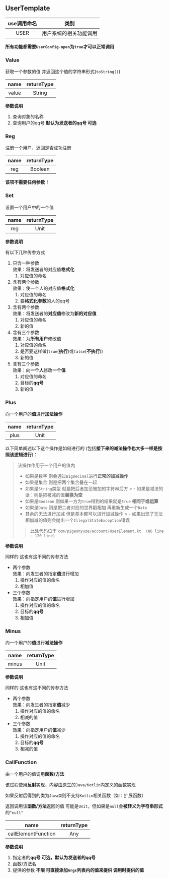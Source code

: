 ## UserTemplate

| use调用命名 |     类别      | 
|:-------:|:-----------:|
|  USER   | 用户系统的相关功能调用 |

**所有功能都需要`UserConfig-open`为`true`才可以正常调用**

### Value

获取一个参数的值 并返回这个值的字符串形式(`toString()`)

| name  | returnType |
|:-----:|:----------:|
| value |   String   |

**参数说明**

1. 查询对象的名称
2. 查询用户的qq号 **默认为发送者的qq号 可选**

### Reg

注册一个用户，返回是否成功注册

| name | returnType |
|:----:|:----------:|
| reg  |  Boolean   |

**该项不需要任何参数！**

### Set

设置一个用户中的一个值

| name | returnType |
|:----:|:----------:|
| reg  |    Unit    |

**参数说明**

有以下几种传参方式

1. 只含一种参数 <br> 效果：将发送者的对应值**格式化**
    1. 对应值的命名
2. 含有两个参数 <br> 效果：使一个人的对应值**格式化**
    1. 对应值的命名
    2. 要**格式化参数**的人的qq号
3. 含有两个参数 <br> 效果：将发送者的**对应值**修改为**新的对应值**
    1. 对应值的命名
    2. 新的值
4. 含有三个参数 <br> 效果：为**所有用户**修改值
    1. 对应值的命名
    2. 是否要这样做(`true`(**执行**)或`false`(**不执行**))
    3. 新的值
5. 含有三个参数 <br> 效果：向**一个人**修改**一个值**
    1. 对应值的命名
    2. 目标的**qq号**
    3. 新的值

### Plus

向一个用户的**值**进行**加法操作**

| name | returnType |
|:----:|:----------:|
| plus |    Unit    |

以下简单阐述以下这个操作是如何进行的 (包括**接下来的减法操作也大多一样是按照该逻辑进行**)：

> 该操作作用于一个用户的值内
> - 如果是数字 则会通过`BigDecimal`进行**正常的加减操作**
> - 如果是集合 则是把两个集合叠在一起
> - 如果是`String`类型 就是把后者加至被加的字符串后方
    >   - 如果是减法的话：则是把被减的值**替换为空**
> - 如果是`Boolean` 则如果一方为`true`得到的结果就是`true` **相同于或运算**
> - 如果是`Date` 则是把二者对应的世界戳相加 再重新生成一个`Date`
> - 其余的无法进行加减 但是基本都可以进行加减操作
    >   - 如果出现了无法相加减的值则会抛出一个`IllegalStateException`错误
>
>> 此处代码位于 `com/pigeonyuze/account/UserElement.kt  (86 line ~ 120 line)`


**参数说明**

同样的 这也有这不同的传参方法

- 两个参数 <br> 效果：向发生者的指定**值**进行增加
    1. 操作对应的值的命名
    2. 相加值
- 三个参数 <br> 效果：向指定用户的**值**进行增加
    1. 操作对应的值的命名
    2. 目标的**qq号**
    3. 相加值

### Minus

向一个用户的**值**进行**减法操作**

| name  | returnType |
|:-----:|:----------:|
| minus |    Unit    |

**参数说明**

同样的 这也有这不同的传参方法

- 两个参数 <br> 效果：向发生者的指定**值**减少
    1. 操作对应的值的命名
    2. 相减的值
- 三个参数 <br> 效果：向指定用户的**值**减少
    1. 操作对应的值的命名
    2. 目标的**qq号**
    3. 相减的值

### CallFunction

由一个用户的值调用**函数/方法**

该过程使用**反射**实现，内容由原生的`Java/Kotlin`内定义的函数实现

如果反射后得到的类为`Java类`则不支持`Kotlin`相关函数（如：扩展函数）

返回调用该**函数/方法**返回的值 可能是`Unit`，但如果是`null`会**被转义为字符串形式**的`"null"`

|        name         | returnType |
|:-------------------:|:----------:|
| callElementFunction |    Any     |

**参数说明**

1. 指定者的**qq号**   **可选，默认为发送者的qq号**
2. 函数/方法名
3. 提供的参数 **不限 可直接添加`Args`列表内的值来提供 调用时提供的值**